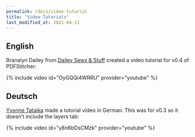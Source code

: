 ```yaml
---
permalink: /docs/video-tutorial
title: "Video Tutorials"
last_modified_at: 2021-04-11
---
```


## English
Branalyn Dailey from [Dailey Sews & Stuff](https://www.youtube.com/c/DaileySewsStuff) created a video tutorial for v0.4 of PDFStitcher:

{% include video id="OyGQQi4WRRU" provider="youtube" %}

## Deutsch
[Yvonne Tataika](https://www.youtube.com/channel/UCJPi78I1maXkCyQwkQc5CwQ) made a tutorial video in German. This was for v0.3 so it doesn't include the layers tab:

{% include video id="y8n6bDsCMzk" provider="youtube" %}